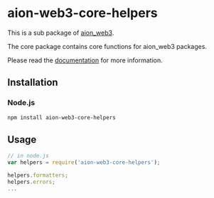 # aion-web3-core-helpers

This is a sub package of [aion_web3][repo].

The core package contains core functions for aion_web3 packages.

Please read the [documentation](https://docs.aion.network/docs/web3) for more information.

## Installation

### Node.js

```bash
npm install aion-web3-core-helpers
```

## Usage

```js
// in node.js
var helpers = require('aion-web3-core-helpers');

helpers.formatters;
helpers.errors;
...
```

[repo]: https://github.com/aionnetwork/aion_web3



